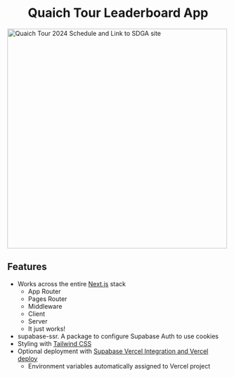 <h1 align="center">Quaich Tour Leaderboard App</h1>
<a href="https://www.scottishdiscgolfassociation.co.uk/quaich-tour">
  <img height=500px align="center" alt="Quaich Tour 2024 Schedule and Link to SDGA site" src="https://static.wixstatic.com/media/a6625d_98f050e9b1de4916835e3cdfe4c94ffb~mv2.png/v1/fill/w_962,h_1150,al_c,q_90,usm_0.66_1.00_0.01,enc_auto/Quaich-Tour-2024-Schedule-ver4.png">
</a>

<br/>

## Features

- Works across the entire [Next.js](https://nextjs.org) stack
  - App Router
  - Pages Router
  - Middleware
  - Client
  - Server
  - It just works!
- supabase-ssr. A package to configure Supabase Auth to use cookies
- Styling with [Tailwind CSS](https://tailwindcss.com)
- Optional deployment with [Supabase Vercel Integration and Vercel deploy](#deploy-your-own)
  - Environment variables automatically assigned to Vercel project

